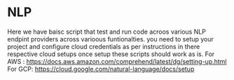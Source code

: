 # NLP
Here we have baisc script that test and run code acroos various NLP endpint providers across varioous funtionalties.
you need to setup your project and configure cloud credentials as per instructions in there respective cloud setups once setup these scripts should work as is.
For AWS : https://docs.aws.amazon.com/comprehend/latest/dg/setting-up.html 
For GCP: https://cloud.google.com/natural-language/docs/setup

